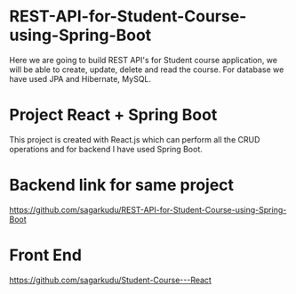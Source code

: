 # REST-API-for-Student-Course-using-Spring-Boot
Here we are going to build REST API's for Student course application, we will be able to create, update, delete and read the course. For database we have used JPA and Hibernate, MySQL.

# Project React + Spring Boot
This project is created with React.js which can perform all the CRUD operations and for backend I have used Spring Boot.

# Backend link for same project
https://github.com/sagarkudu/REST-API-for-Student-Course-using-Spring-Boot

# Front End
https://github.com/sagarkudu/Student-Course---React
